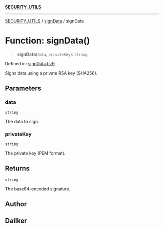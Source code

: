 [**SECURITY_UTILS**](../../README.md)

***

[SECURITY_UTILS](../../README.md) / [signData](../README.md) / signData

# Function: signData()

> **signData**(`data`, `privateKey`): `string`

Defined in: [signData.ts:9](https://github.com/dailker/everyutil-js/blob/b3e269da55b7d96c15eb37e98c5c4f6b94f05f6f/src/security/signData.ts#L9)

Signs data using a private RSA key (SHA256).

## Parameters

### data

`string`

The data to sign.

### privateKey

`string`

The private key (PEM format).

## Returns

`string`

The base64-encoded signature.

## Author

## Dailker

